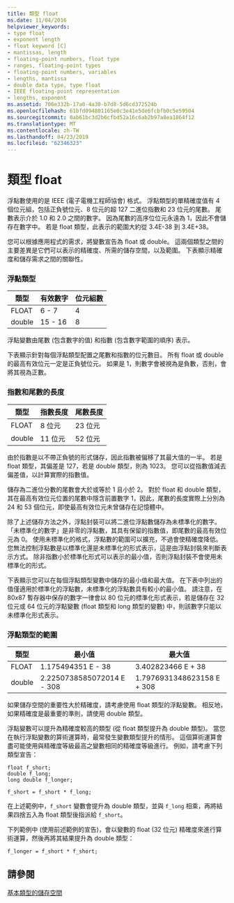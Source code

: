 ```yaml
---
title: 類型 float
ms.date: 11/04/2016
helpviewer_keywords:
- type float
- exponent length
- float keyword [C]
- mantissas, length
- floating-point numbers, float type
- ranges, floating-point types
- floating-point numbers, variables
- lengths, mantissa
- double data type, type float
- IEEE floating-point representation
- lengths, exponent
ms.assetid: 706e332b-17a0-4a30-b7d8-5d6cd372524b
ms.openlocfilehash: 61bfd094801165e0c3e41e5de6fcbfb0c5e59504
ms.sourcegitcommit: 0ab61bc3d2b6cfbd52a16c6ab2b97a8ea1864f12
ms.translationtype: MT
ms.contentlocale: zh-TW
ms.lasthandoff: 04/23/2019
ms.locfileid: "62346323"
---
```

# <a name="type-float"></a>類型 float

浮點數使用的是 IEEE (電子電機工程師協會) 格式。 浮點類型的單精確度值有 4 個位元組，包括正負號位元、8 位元的超 127 二進位指數和 23 位元的尾數。 尾數表示介於 1.0 和 2.0 之間的數字。 因為尾數的高序位位元永遠為 1，因此不會儲存在數字中。 若是 float 類型，此表示的範圍大約從 3.4E-38 到 3.4E+38。

您可以根據應用程式的需求，將變數宣告為 float 或 double。 這兩個類型之間的主要差異是它們可以表示的精確度、所需的儲存空間，以及範圍。 下表顯示精確度和儲存需求之間的關聯性。

### <a name="floating-point-types"></a>浮點類型

|類型|有效數字|位元組數|
|----------|------------------------|---------------------|
|FLOAT|6 - 7|4|
|double|15 - 16|8|

浮點變數由尾數 (包含數字的值) 和指數 (包含數字範圍的順序) 表示。

下表顯示針對每個浮點類型配置之尾數和指數的位元數目。 所有 float 或 double 的最高有效位元一定是正負號位元。 如果是 1，則數字會被視為是負數，否則，會將其視為正數。

### <a name="lengths-of-exponents-and-mantissas"></a>指數和尾數的長度

|類型|指數長度|尾數長度|
|----------|---------------------|---------------------|
|FLOAT|8 位元|23 位元|
|double|11 位元|52 位元|

由於指數是以不帶正負號的形式儲存，因此指數被偏移了其最大值的一半。 若是 float 類型，其偏差是 127，若是 double 類型，則為 1023。 您可以從指數值減去偏差值，以計算實際的指數值。

儲存為二進位分數的尾數會大於或等於 1 且小於 2。 對於 float 和 double 類型，其在最高有效位元位置的尾數中隱含前置數字 1，因此，尾數的長度實際上分別為 24 和 53 個位元，即使最高有效位元未曾儲存在記憶體中。

除了上述儲存方法之外，浮點封裝可以將二進位浮點數儲存為未標準化的數字。 「未標準化的數字」是非零的浮點數，其具有保留的指數值，即尾數的最高有效位元為 0。 使用未標準化的格式，浮點數的範圍可以擴充，不過會使精確度降低。 您無法控制浮點數是以標準化還是未標準化的形式表示，這是由浮點封裝來判斷表示方式。 除非指數小於標準化形式可以表示的最小值，否則浮點封裝不會使用未標準化的形式。

下表顯示您可以在每個浮點類型變數中儲存的最小值和最大值。 在下表中列出的值僅適用於標準化的浮點數，未標準化的浮點數具有較小的最小值。 請注意，在 80*x*87 暫存器中保存的數字一律會以 80 位元的標準化形式表示，若是儲存在 32 位元或 64 位元的浮點變數 (float 類型和 long 類型的變數) 中，則該數字只能以未標準化形式表示。

### <a name="range-of-floating-point-types"></a>浮點類型的範圍

|類型|最小值|最大值|
|----------|-------------------|-------------------|
|FLOAT|1.175494351 E - 38|3.402823466 E + 38|
|double|2.2250738585072014 E - 308|1.7976931348623158 E + 308|

如果儲存空間的重要性大於精確度，請考慮使用 float 類型的浮點變數。 相反地，如果精確度是最重要的準則，請使用 double 類型。

浮點變數可以提升為精確度較高的類型 (從 float 類型提升為 double 類型)。 當您在執行浮點變數的算術運算時，最常發生變數類型提升的情形。 這個算術運算會盡可能使用與精確度等級最高之變數相同的精確度等級進行。 例如，請考慮下列類型宣告：

```
float f_short;
double f_long;
long double f_longer;

f_short = f_short * f_long;
```

在上述範例中，`f_short` 變數會提升為 double 類型，並與 `f_long` 相乘，再將結果四捨五入為 float 類型後指派給 `f_short`。

下列範例中 (使用前述範例的宣告)，會以變數的 float (32 位元) 精確度來進行算術運算，然後再將其結果提升為 double 類型：

```
f_longer = f_short * f_short;
```

## <a name="see-also"></a>請參閱

[基本類型的儲存空間](../c-language/storage-of-basic-types.md)
